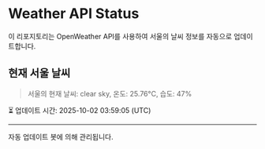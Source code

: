 
# Weather API Status

이 리포지토리는 OpenWeather API를 사용하여 서울의 날씨 정보를 자동으로 업데이트합니다.

## 현재 서울 날씨
> 서울의 현재 날씨: clear sky, 온도: 25.76°C, 습도: 47%

⏳ 업데이트 시간: 2025-10-02 03:59:05 (UTC)

---
자동 업데이트 봇에 의해 관리됩니다.
